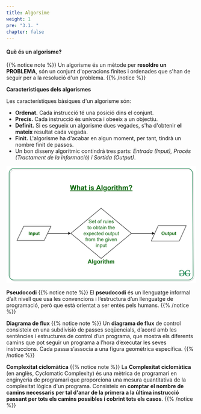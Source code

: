 ```yaml
---
title: Algorsime
weight: 1
pre: "3.1. "
chapter: false
---
```



#### Què és un algorisme?

{{% notice note %}}
Un algorisme és un mètode per **resoldre un PROBLEMA**, són un conjunt d'operacions finites i ordenades que s'han de seguir per a la resolució d'un problema.
{{% /notice %}}


**Característiques dels algorismes**

Les característiques bàsiques d'un algorisme són:

+ **Ordenat.** Cada instrucció té una posició dins el conjunt.
+ **Precís.** Cada instrucció és unívoca i obeeix a un objectiu.
+ **Definit.** Si es segueix un algorisme dues vegades, s'ha d'obtenir **el mateix** resultat cada vegada.
+ **Finit.** L'algorisme ha d'acabar en algun moment, per tant, tindrà un nombre finit de passos.
+ Un bon disseny algorítmic contindrà tres parts: _Entrada (Input), Procés (Tractament de la informació) i Sortida (Output)_.

![Algorisme](images/algorisme.jpg)

**Pseudocodi**
{{% notice note %}}
El **pseudocodi** és un llenguatge informal d’alt nivell que usa les convencions i l’estructura d’un llenguatge de programació, però que està orientat a ser entès pels humans.
{{% /notice %}}

**Diagrama de flux**
{{% notice note %}}
Un **diagrama de flux** de control consisteix en una subdivisió de passes seqüencials, d’acord amb les sentències i estructures de control d’un programa, que mostra els diferents camins que pot seguir un programa a l’hora d’executar les seves instruccions. Cada passa s’associa a una figura geomètrica específica.
{{% /notice %}}

**Complexitat ciclomàtica**
{{% notice note %}}
La **Complexitat ciclomàtica** (en anglès, Cyclomatic Complexity) és una mètrica de programari en enginyeria de programari que proporciona una mesura quantitativa de la complexitat lògica d'un programa. Consisteix en __comptar el nombre de camins necessaris per tal d'anar de la primera a la última instrucció passant per tots els camins possibles i cobrint tots els casos__.
{{% /notice %}}

